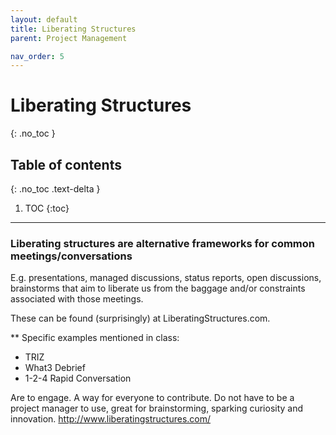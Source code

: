 ```yaml
---
layout: default
title: Liberating Structures
parent: Project Management

nav_order: 5
---
```

# Liberating Structures
{: .no_toc }

## Table of contents
{: .no_toc .text-delta }

1. TOC
{:toc}

---


### Liberating structures are alternative frameworks for common meetings/conversations 
E.g. presentations, managed discussions, status reports, open discussions, brainstorms
that aim to liberate us from the baggage and/or constraints associated with those meetings.

These can be found (surprisingly) at LiberatingStructures.com. 

** Specific examples mentioned in class:
* TRIZ
* What3 Debrief
* 1-2-4 Rapid Conversation

Are to engage. A way for everyone to contribute.
Do not have to be a project manager to use, great for brainstorming, sparking curiosity and innovation.
http://www.liberatingstructures.com/
